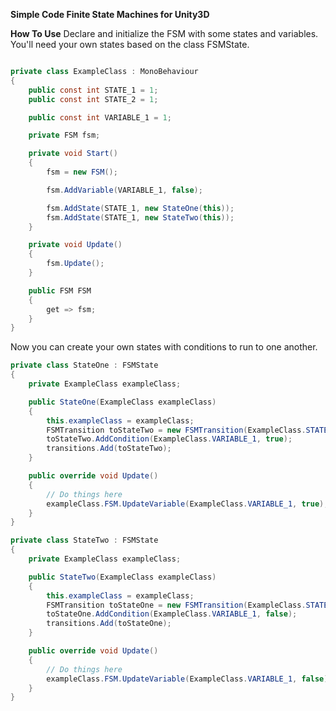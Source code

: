 **Simple Code Finite State Machines for Unity3D**

**How To Use**
Declare and initialize the FSM with some states and variables. You'll need your own states based on the class FSMState.
```C#

private class ExampleClass : MonoBehaviour
{
	public const int STATE_1 = 1;
	public const int STATE_2 = 1;

	public const int VARIABLE_1 = 1;

	private FSM fsm;

	private void Start()
	{
		fsm = new FSM();

		fsm.AddVariable(VARIABLE_1, false);

		fsm.AddState(STATE_1, new StateOne(this));
		fsm.AddState(STATE_1, new StateTwo(this));
	}

	private void Update()
	{
		fsm.Update();
	}

	public FSM FSM
	{
		get => fsm;
	}
}
```

Now you can create your own states with conditions to run to one another.
```C#
private class StateOne : FSMState
{
	private ExampleClass exampleClass;

	public StateOne(ExampleClass exampleClass)
	{
		this.exampleClass = exampleClass;
		FSMTransition toStateTwo = new FSMTransition(ExampleClass.STATE_2);
	    toStateTwo.AddCondition(ExampleClass.VARIABLE_1, true);
	    transitions.Add(toStateTwo);
	}

	public override void Update()
	{
		// Do things here
		exampleClass.FSM.UpdateVariable(ExampleClass.VARIABLE_1, true);
	}
}

private class StateTwo : FSMState
{
	private ExampleClass exampleClass;

	public StateTwo(ExampleClass exampleClass)
	{
		this.exampleClass = exampleClass;
		FSMTransition toStateOne = new FSMTransition(ExampleClass.STATE_2);
	    toStateOne.AddCondition(ExampleClass.VARIABLE_1, false);
	    transitions.Add(toStateOne);
	}

	public override void Update()
	{
		// Do things here
		exampleClass.FSM.UpdateVariable(ExampleClass.VARIABLE_1, false);
	}
}
```